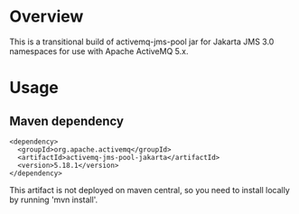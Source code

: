# Overview

This is a transitional build of activemq-jms-pool jar for Jakarta JMS 3.0 namespaces
for use with Apache ActiveMQ 5.x.

# Usage

## Maven dependency

```
<dependency>
  <groupId>org.apache.activemq</groupId>
  <artifactId>activemq-jms-pool-jakarta</artifactId>
  <version>5.18.1</version>
</dependency>
```

This artifact is not deployed on maven central, so you need to install
locally by running 'mvn install'.
